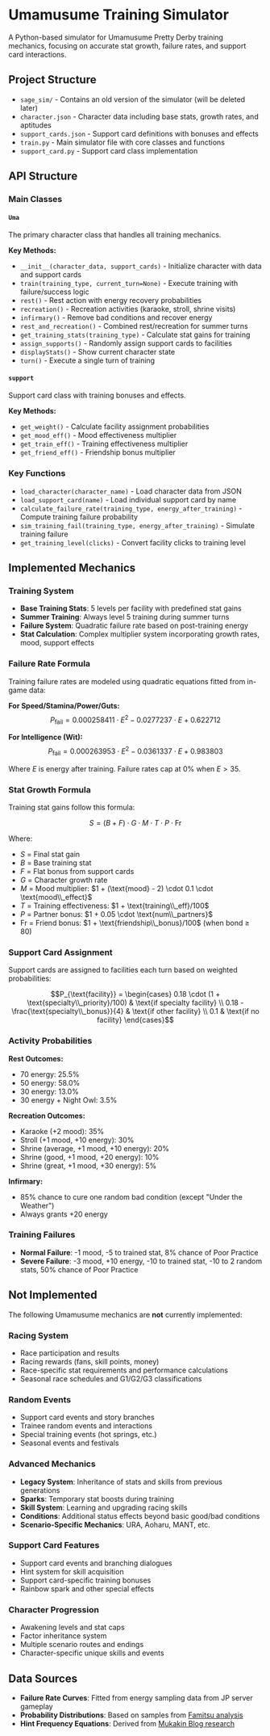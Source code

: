 # Umamusume Training Simulator

A Python-based simulator for Umamusume Pretty Derby training mechanics, focusing on accurate stat growth, failure rates, and support card interactions.

## Project Structure

- `sage_sim/` - Contains an old version of the simulator (will be deleted later)
- `character.json` - Character data including base stats, growth rates, and aptitudes
- `support_cards.json` - Support card definitions with bonuses and effects
- `train.py` - Main simulator file with core classes and functions
- `support_card.py` - Support card class implementation

## API Structure

### Main Classes

#### `Uma`
The primary character class that handles all training mechanics.

**Key Methods:**
- `__init__(character_data, support_cards)` - Initialize character with data and support cards
- `train(training_type, current_turn=None)` - Execute training with failure/success logic
- `rest()` - Rest action with energy recovery probabilities
- `recreation()` - Recreation activities (karaoke, stroll, shrine visits)
- `infirmary()` - Remove bad conditions and recover energy
- `rest_and_recreation()` - Combined rest/recreation for summer turns
- `get_training_stats(training_type)` - Calculate stat gains for training
- `assign_supports()` - Randomly assign support cards to facilities
- `displayStats()` - Show current character state
- `turn()` - Execute a single turn of training

#### `support`
Support card class with training bonuses and effects.

**Key Methods:**
- `get_weight()` - Calculate facility assignment probabilities
- `get_mood_eff()` - Mood effectiveness multiplier
- `get_train_eff()` - Training effectiveness multiplier  
- `get_friend_eff()` - Friendship bonus multiplier

### Key Functions

- `load_character(character_name)` - Load character data from JSON
- `load_support_card(name)` - Load individual support card by name
- `calculate_failure_rate(training_type, energy_after_training)` - Compute training failure probability
- `sim_training_fail(training_type, energy_after_training)` - Simulate training failure
- `get_training_level(clicks)` - Convert facility clicks to training level

## Implemented Mechanics

### Training System
- **Base Training Stats**: 5 levels per facility with predefined stat gains
- **Summer Training**: Always level 5 training during summer turns
- **Failure System**: Quadratic failure rate based on post-training energy
- **Stat Calculation**: Complex multiplier system incorporating growth rates, mood, support effects

### Failure Rate Formula
Training failure rates are modeled using quadratic equations fitted from in-game data:

**For Speed/Stamina/Power/Guts:**
$$P_{\text{fail}} = 0.000258411 \cdot E^2 - 0.0277237 \cdot E + 0.622712$$

**For Intelligence (Wit):**
$$P_{\text{fail}} = 0.000263953 \cdot E^2 - 0.0361337 \cdot E + 0.983803$$

Where $E$ is energy after training. Failure rates cap at 0% when $E > 35$.

### Stat Growth Formula
Training stat gains follow this formula:

$$S = (B + F) \cdot G \cdot M \cdot T \cdot P \cdot \text{Fr}$$

Where:
- $S$ = Final stat gain
- $B$ = Base training stat
- $F$ = Flat bonus from support cards
- $G$ = Character growth rate
- $M$ = Mood multiplier: $1 + (\text{mood} - 2) \cdot 0.1 \cdot \text{mood\\_effect}$
- $T$ = Training effectiveness: $1 + \text{training\\_eff}/100$
- $P$ = Partner bonus: $1 + 0.05 \cdot \text{num\\_partners}$
- $\text{Fr}$ = Friend bonus: $1 + \text{friendship\\_bonus}/100$ (when bond ≥ 80)

### Support Card Assignment
Support cards are assigned to facilities each turn based on weighted probabilities:

$$P_{\text{facility}} = \begin{cases}
0.18 \cdot (1 + \text{specialty\\_priority}/100) & \text{if specialty facility} \\
0.18 - \frac{\text{specialty\\_bonus}}{4} & \text{if other facility} \\
0.1 & \text{if no facility}
\end{cases}$$

### Activity Probabilities

**Rest Outcomes:**
- 70 energy: 25.5%
- 50 energy: 58.0%
- 30 energy: 13.0%
- 30 energy + Night Owl: 3.5%

**Recreation Outcomes:**
- Karaoke (+2 mood): 35%
- Stroll (+1 mood, +10 energy): 30%
- Shrine (average, +1 mood, +10 energy): 20%
- Shrine (good, +1 mood, +20 energy): 10%
- Shrine (great, +1 mood, +30 energy): 5%

**Infirmary:**
- 85% chance to cure one random bad condition (except "Under the Weather")
- Always grants +20 energy

### Training Failures
- **Normal Failure**: -1 mood, -5 to trained stat, 8% chance of Poor Practice
- **Severe Failure**: -3 mood, +10 energy, -10 to trained stat, -10 to 2 random stats, 50% chance of Poor Practice

## Not Implemented

The following Umamusume mechanics are **not** currently implemented:

### Racing System
- Race participation and results
- Racing rewards (fans, skill points, money)
- Race-specific stat requirements and performance calculations
- Seasonal race schedules and G1/G2/G3 classifications

### Random Events
- Support card events and story branches
- Trainee random events and interactions
- Special training events (hot springs, etc.)
- Seasonal events and festivals

### Advanced Mechanics
- **Legacy System**: Inheritance of stats and skills from previous generations
- **Sparks**: Temporary stat boosts during training
- **Skill System**: Learning and upgrading racing skills
- **Conditions**: Additional status effects beyond basic good/bad conditions
- **Scenario-Specific Mechanics**: URA, Aoharu, MANT, etc.

### Support Card Features
- Support card events and branching dialogues
- Hint system for skill acquisition
- Support card-specific training bonuses
- Rainbow spark and other special effects

### Character Progression
- Awakening levels and stat caps
- Factor inheritance system  
- Multiple scenario routes and endings
- Character-specific unique skills and events

## Data Sources

- **Failure Rate Curves**: Fitted from energy sampling data from JP server gameplay
- **Probability Distributions**: Based on samples from [Famitsu analysis](https://www.famitsu.com/news/202106/01222293.html)
- **Hint Frequency Equations**: Derived from [Mukakin Blog research](https://www.mukakin-blog.com/491634168.html)
